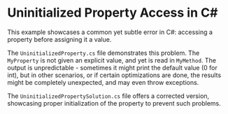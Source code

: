 # Uninitialized Property Access in C#

This example showcases a common yet subtle error in C#: accessing a property before assigning it a value.

The `UninitializedProperty.cs` file demonstrates this problem.  The `MyProperty` is not given an explicit value, and yet is read in `MyMethod`.  The output is unpredictable - sometimes it might print the default value (0 for int), but in other scenarios, or if certain optimizations are done, the results might be completely unexpected, and may even throw exceptions. 

The `UninitializedPropertySolution.cs` file offers a corrected version, showcasing proper initialization of the property to prevent such problems.